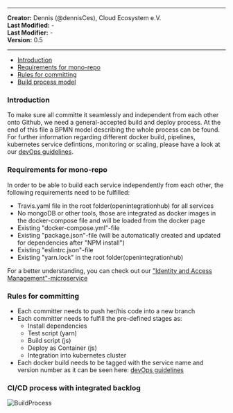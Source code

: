 
---

**Creator:** Dennis (@dennisCes), Cloud Ecosystem e.V. <br>
**Last Modified:** - <br>
**Last Modifier:** - <br>
**Version:** 0.5  <br>

---

- [Introduction](#introduction)
- [Requirements for mono-repo](#requirements-for-mono-repo)
- [Rules for committing](#rules-for-committing)
- [Build process model](#cicd-process-with-integrated-backlog)



### Introduction

To make sure all committe it seamlessly and independent from each other onto Github, we need a general-accepted build and deploy process. At the end of this file a BPMN model describing the whole process can be found. <br>
For further information regarding different docker build, pipelines, kubernetes service defintions, monitoring or scaling, please have a look at our [devOps guidelines](https://github.com/openintegrationhub/openintegrationhub/blob/DevOps-Guideline/Guidelines/serviceOperations.md).   


### Requirements for mono-repo

In order to be able to build each service independently from each other, the following requirements need to be fulfilled:

* Travis.yaml file in the root folder(openintegrationhub) for all services
* No mongoDB or other tools, those are integrated as docker images in the docker-compose file and will be loaded from the docker page
* Existing "docker-compose.yml"-file
* Existing "package.json"-file (will be automatically created and updated for dependencies after "NPM install")
* Existing "eslintrc.json"-file
* Existing "yarn.lock" in the root folder(openintegrationhub)

For a better understanding, you can check out our ["Identity and Access Management"-microservice](https://github.com/openintegrationhub/openintegrationhub/tree/master/services/iam)


### Rules for committing 

* Each committer needs to push her/his code into a new branch
* Each committer needs to fulfill the pre-defined stages as:
  - Install dependencies
  - Test script (yarn)
  - Build script (js)
  - Deploy as Container (js)
  - Integration into kubernetes cluster
* Each docker build needs to be tagged with the service name and version number as it can be seen here: [devOps guidelines](https://github.com/openintegrationhub/openintegrationhub/blob/DevOps-Guideline/Guidelines/serviceOperations.md)
  
  
### CI/CD process with integrated backlog

![BuildProcess](https://github.com/openintegrationhub/openintegrationhub/blob/DennisCES-Documentation-Build-Process/CI/CD/Assets/BuildProcess.svg)


